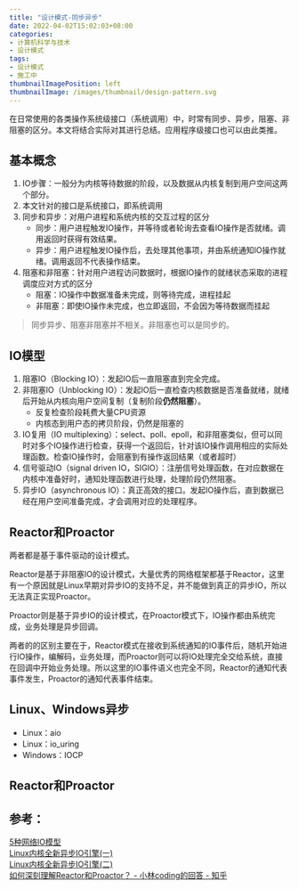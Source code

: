 ```yaml
---
title: "设计模式-同步异步"
date: 2022-04-02T15:02:03+08:00
categories:
- 计算机科学与技术
- 设计模式
tags:
- 设计模式
- 施工中
thumbnailImagePosition: left
thumbnailImage: /images/thumbnail/design-pattern.svg
---
```

在日常使用的各类操作系统级接口（系统调用）中，时常有同步、异步，阻塞、非阻塞的区分。本文将结合实际对其进行总结。应用程序级接口也可以由此类推。
<!--more-->
## 基本概念
1. IO步骤：一般分为内核等待数据的阶段，以及数据从内核复制到用户空间这两个部分。
1. 本文针对的接口是系统接口，即系统调用
1. 同步和异步：对用户进程和系统内核的交互过程的区分
    - 同步：用户进程触发IO操作，并等待或者轮询去查看IO操作是否就绪。调用返回时获得有效结果。
    - 异步：用户进程触发IO操作后，去处理其他事项，并由系统通知IO操作就绪。调用返回不代表操作结束。
1. 阻塞和非阻塞：针对用户进程访问数据时，根据IO操作的就绪状态采取的进程调度应对方式的区分
    - 阻塞：IO操作中数据准备未完成，则等待完成，进程挂起
    - 非阻塞：即使IO操作未完成，也立即返回，不会因为等待数据而挂起

> 同步异步、阻塞非阻塞并不相关。非阻塞也可以是同步的。

## IO模型
1. 阻塞IO（Blocking IO）：发起IO后一直阻塞直到完全完成。
1. 非阻塞IO（Unblocking IO）：发起IO后一直检查内核数据是否准备就绪，就绪后开始从内核向用户空间复制（复制阶段**仍然阻塞**）。
    - 反复检查阶段耗费大量CPU资源
    - 内核态到用户态的拷贝阶段，仍然是阻塞的
1. IO复用（IO multiplexing）：select、poll、epoll，和非阻塞类似，但可以同时对多个IO操作进行检查，获得一个返回后，针对该IO操作调用相应的实际处理函数。检查IO操作时，会阻塞到有操作返回结果（或者超时）
1. 信号驱动IO（signal driven IO，SIGIO）：注册信号处理函数，在对应数据在内核中准备好时，通知处理函数进行处理，处理阶段仍然阻塞。
1. 异步IO（asynchronous IO）：真正高效的接口。发起IO操作后，直到数据已经在用户空间准备完成，才会调用对应的处理程序。

## Reactor和Proactor
两者都是基于事件驱动的设计模式。

Reactor是基于非阻塞IO的设计模式，大量优秀的网络框架都基于Reactor，这里有一个原因就是Linux早期对异步IO的支持不足，并不能做到真正的异步IO，所以无法真正实现Proactor。

Proactor则是基于异步IO的设计模式，在Proactor模式下，IO操作都由系统完成，业务处理是异步回调。

两者的的区别主要在于，Reactor模式在接收到系统通知的IO事件后，随机开始进行IO操作，编解码，业务处理，而Proactor则可以将IO处理完全交给系统，直接在回调中开始业务处理。所以这里的IO事件语义也完全不同，Reactor的通知代表事件发生，Proactor的通知代表事件结束。

## Linux、Windows异步
- Linux：aio
- Linux：io_uring
- Windows：IOCP

## Reactor和Proactor

## 参考：
[5种网络IO模型](https://zhuanlan.zhihu.com/p/54580385) </br>
[Linux内核全新异步IO引擎(一)](https://zhuanlan.zhihu.com/p/334658432) </br>
[Linux内核全新异步IO引擎(二)](https://zhuanlan.zhihu.com/p/334763504) </br>
[如何深刻理解Reactor和Proactor？ - 小林coding的回答 - 知乎](https://www.zhihu.com/question/26943938/answer/1856426252) </br>